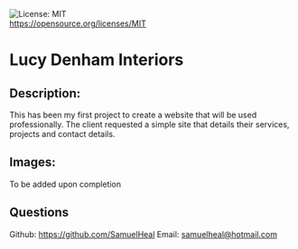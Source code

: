 ![License: MIT](https://img.shields.io/badge/License-MIT-yellow.svg)<br />https://opensource.org/licenses/MIT
  
  # Lucy Denham Interiors
  
  ## Description:
  This has been my first project to create a website that will be used professionally. The client requested a simple site that details their services, projects and contact details. 

  ## Images:
  To be added upon completion

  ## Questions
  Github: https://github.com/SamuelHeal
  Email: samuelheal@hotmail.com
  
